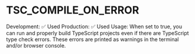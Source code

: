 # TSC_COMPILE_ON_ERROR

Development: ✅ Used
Production: ✅ Used
Usage: When set to true, you can run and properly build TypeScript projects even if there are TypeScript type check errors. These errors are printed as warnings in the terminal and/or browser console.

